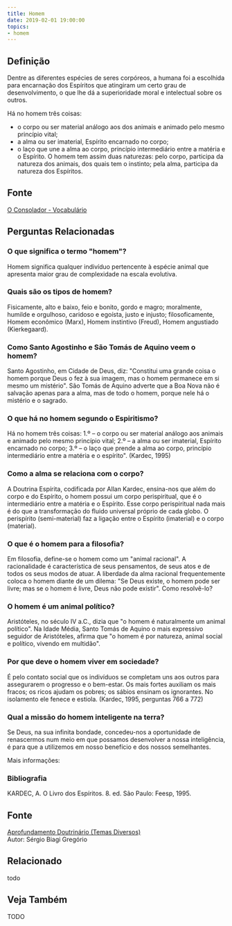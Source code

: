 ```yaml
---
title: Homem
date: 2019-02-01 19:00:00
topics:
- homem
---
```


## Definição
Dentre as diferentes espécies de seres corpóreos, a humana foi a escolhida para
encarnação dos Espíritos que atingiram um certo grau de desenvolvimento, o que
lhe dá a superioridade moral e intelectual sobre os outros. 

Há no homem três coisas: 
* o corpo ou ser material análogo aos dos animais e animado pelo mesmo princípio vital; 
* a alma ou ser imaterial, Espírito encarnado no corpo;
* o laço que une a alma ao corpo, princípio intermediário entre a matéria e o
Espírito. O homem tem assim duas naturezas: pelo corpo, participa da natureza
dos animais, dos quais tem o instinto; pela alma, participa da natureza dos
Espíritos.

## Fonte
[O Consolador - Vocabulário](http://www.oconsolador.com.br/linkfixo/vocabulario/principal.html)



## Perguntas Relacionadas

### O que significa o termo "homem"?
Homem significa qualquer indivíduo pertencente à espécie animal que
apresenta maior grau de complexidade na escala evolutiva.

### Quais são os tipos de homem?
Fisicamente, alto e baixo, feio e bonito, gordo e magro; moralmente,
humilde e orgulhoso, caridoso e egoísta, justo e injusto;
filosoficamente, Homem econômico (Marx), Homem instintivo (Freud),
Homem angustiado (Kierkegaard).

### Como Santo Agostinho e São Tomás de Aquino veem o homem?
Santo Agostinho, em Cidade de Deus, diz: "Constitui uma grande coisa o
homem porque Deus o fez à sua imagem, mas o homem permanece em si mesmo
um mistério". São Tomás de Aquino adverte que a Boa Nova não é salvação
apenas para a alma, mas de todo o homem, porque nele há o mistério e o
sagrado.

### O que há no homem segundo o Espiritismo?
Há no homem três coisas: 1.º – o corpo ou ser material análogo aos
animais e animado pelo mesmo princípio vital; 2.º – a alma ou ser
imaterial, Espírito encarnado no corpo; 3.º – o laço que prende a alma
ao corpo, princípio intermediário entre a matéria e o espírito".
(Kardec, 1995)

### Como a alma se relaciona com o corpo?
A Doutrina Espírita, codificada por Allan Kardec, ensina-nos que além do
corpo e do Espírito, o homem possui um corpo perispiritual, que é o
intermediário entre a matéria e o Espírito. Esse corpo perispiritual
nada mais é do que a transformação do fluido universal próprio de cada
globo. O perispírito (semi-material) faz a ligação entre o Espírito
(imaterial) e o corpo (material).

### O que é o homem para a filosofia?
Em filosofia, define-se o homem como um "animal racional". A
racionalidade é característica de seus pensamentos, de seus atos e de
todos os seus modos de atuar. A liberdade da alma racional
frequentemente coloca o homem diante de um dilema: "Se Deus existe, o
homem pode ser livre; mas se o homem é livre, Deus não pode existir".
Como resolvê-lo?
### O homem é um animal político?
Aristóteles, no século IV a.C., dizia que "o homem é naturalmente um
animal político". Na Idade Média, Santo Tomás de Aquino o mais
expressivo seguidor de Aristóteles, afirma que "o homem é por natureza,
animal social e político, vivendo em multidão".

### Por que deve o homem viver em sociedade?
É pelo contato social que os indivíduos se completam uns aos outros para
assegurarem o progresso e o bem-estar. Os mais fortes auxiliam os mais
fracos; os ricos ajudam os pobres; os sábios ensinam os ignorantes. No
isolamento ele fenece e estiola. (Kardec, 1995, perguntas 766 a 772)

### Qual a missão do homem inteligente na terra?
Se Deus, na sua infinita bondade, concedeu-nos a oportunidade de
renascermos num meio em que possamos desenvolver a nossa inteligência, é
para que a utilizemos em nosso benefício e dos nossos semelhantes.


Mais informações:

### Bibliografia
KARDEC, A. O Livro dos Espíritos. 8. ed. São Paulo: Feesp, 1995.

## Fonte
[Aprofundamento Doutrinário (Temas Diversos)](https://sites.google.com/view/aprofundamentodoutrinario/homem-o)  
Autor: Sérgio Biagi Gregório




## Relacionado
todo

## Veja Também
TODO

